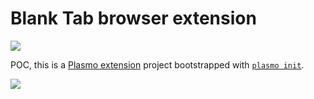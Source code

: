 # Blank Tab browser extension

![](https://cdn.jsdelivr.net/gh/2nthony/statics@main/uPic/graphOqrTuJ.png)

POC, this is a [Plasmo extension](https://docs.plasmo.com/) project bootstrapped with [`plasmo init`](https://www.npmjs.com/package/plasmo).

[![](https://storage.googleapis.com/web-dev-uploads/image/WlD8wC6g8khYWPJUsQceQkhXSlv1/UV4C4ybeBTsZt43U4xis.png)](https://chrome.google.com/webstore/detail/blank-tab/mdcofpcmhlfopbnpankpmpgheekbppik?hl=en&authuser=0)

